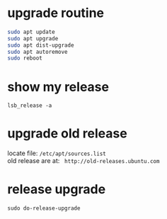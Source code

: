 # upgrade routine
```bash
sudo apt update
sudo apt upgrade
sudo apt dist-upgrade
sudo apt autoremove
sudo reboot
```

# show my release
`lsb_release -a`

# upgrade old release
locate file: `/etc/apt/sources.list`  
old release are at: ` http://old-releases.ubuntu.com`

# release upgrade
`sudo do-release-upgrade`
